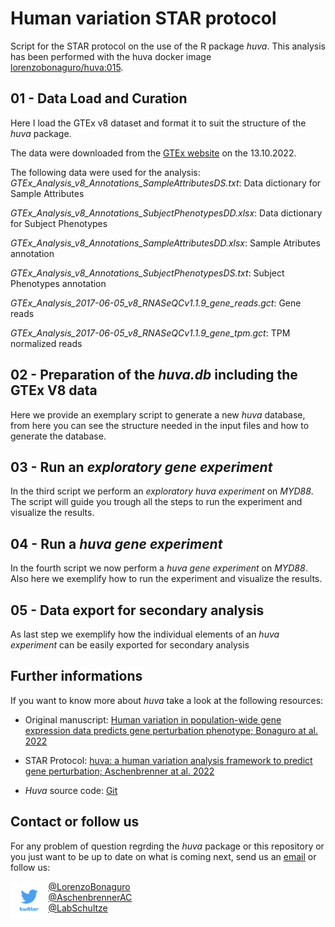 # Human variation STAR protocol

Script for the STAR protocol on the use of the R package *huva*. This analysis has been performed with the huva docker image [lorenzobonaguro/huva:015](https://hub.docker.com/r/lorenzobonaguro/huva_docker).

## 01 - Data Load and Curation

Here I load the GTEx v8 dataset and format it to suit the structure of the *huva* package.

The data were downloaded from the [GTEx website](https://www.gtexportal.org/home/datasets) on the 13.10.2022.

The following data were used for the analysis: 
*GTEx_Analysis_v8_Annotations_SampleAttributesDS.txt*: Data dictionary for Sample Attributes 

*GTEx_Analysis_v8_Annotations_SubjectPhenotypesDD.xlsx*: Data dictionary for Subject Phenotypes 

*GTEx_Analysis_v8_Annotations_SampleAttributesDD.xlsx*: Sample Atributes annotation 

*GTEx_Analysis_v8_Annotations_SubjectPhenotypesDS.txt*: Subject Phenotypes annotation 

*GTEx_Analysis_2017-06-05_v8_RNASeQCv1.1.9_gene_reads.gct*: Gene reads 

*GTEx_Analysis_2017-06-05_v8_RNASeQCv1.1.9_gene_tpm.gct*: TPM normalized reads

## 02 - Preparation of the *huva.db* including the GTEx V8 data

Here we provide an exemplary script to generate a new *huva* database, from here you can see the structure needed in the input files and how to generate the database. 

## 03 - Run an *exploratory gene experiment*

In the third script we perform an *exploratory huva experiment* on *MYD88*. The script will guide you trough all the steps to run the experiment and visualize the results.

## 04 - Run a *huva gene experiment*

In the fourth script we now perform a *huva gene experiment* on *MYD88*. Also here we exemplify how to run the experiment and visualize the results.

## 05 - Data export for secondary analysis

As last step we exemplify how the individual elements of an *huva experiment* can be easily exported for secondary analysis

## Further informations

If you want to know more about *huva* take a look at the following resources:

- Original manuscript: [Human variation in population-wide gene expression data predicts gene perturbation phenotype; Bonaguro at al. 2022](https://www.cell.com/iscience/fulltext/S2589-0042(22)01600-5#%20)

- STAR Protocol: [huva: a human variation analysis framework to predict gene perturbation; Aschenbrenner at al. 2022](XX)

- *Huva* source code: [Git](https://github.com/lorenzobonaguro/huva)

## Contact or follow us
For any problem of question regrding the *huva* package or this repository or you just want to be up to date on what is coming next, send us an [email](mailto:lorenzobonaguro@uni-bonn.de) or follow us:  

<img src="./logo/twitter.png" width="12%" style="float: left;">  

[@LorenzoBonaguro](https://twitter.com/LorenzoBonaguro)  
[@AschenbrennerAC](https://twitter.com/AschenbrennerAC)  
[@LabSchultze](https://twitter.com/LabSchultze)